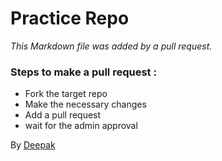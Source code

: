 # Practice Repo

_This Markdown file was added by a pull request._

### Steps to make a pull request :
* Fork the target repo
* Make the necessary changes
* Add a pull request
* wait for the admin approval

By [Deepak](https://github.com/deepakdnayak/)
